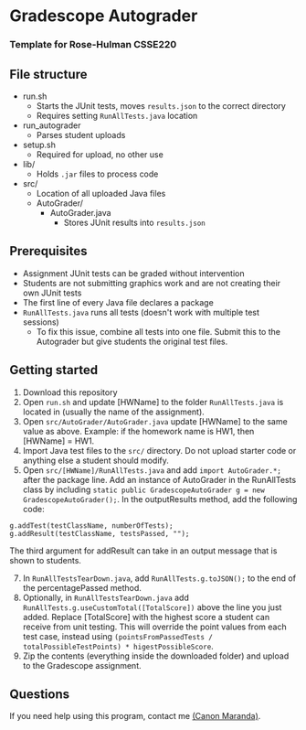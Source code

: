 # Gradescope Autograder
### Template for Rose-Hulman CSSE220

## File structure
- run.sh
  - Starts the JUnit tests, moves `results.json` to the correct directory
  - Requires setting `RunAllTests.java` location
- run_autograder
  - Parses student uploads
- setup.sh
  - Required for upload, no other use
- lib/
  - Holds `.jar` files to process code
- src/
  - Location of all uploaded Java files
  - AutoGrader/
    - AutoGrader.java
      - Stores JUnit results into `results.json`

## Prerequisites
- Assignment JUnit tests can be graded without intervention
- Students are not submitting graphics work and are not creating their own JUnit tests
- The first line of every Java file declares a package
- `RunAllTests.java` runs all tests (doesn't work with multiple test sessions)
  - To fix this issue, combine all tests into one file. Submit this to the Autograder but give students the original test files.

## Getting started
1. Download this repository
2. Open `run.sh` and update [HWName] to the folder `RunAllTests.java` is located in (usually the name of the assignment).
3. Open `src/AutoGrader/AutoGrader.java` update [HWName] to the same value as above. Example: if the homework name is HW1, then [HWName] = HW1.
4. Import Java test files to the `src/` directory. Do not upload starter code or anything else a student should modify.
5. Open `src/[HWName]/RunAllTests.java` and add `import AutoGrader.*;` after the package line. Add an instance of AutoGrader in the RunAllTests class by including `static public GradescopeAutoGrader g = new GradescopeAutoGrader();`. In the outputResults method, add the following code:
```
g.addTest(testClassName, numberOfTests);
g.addResult(testClassName, testsPassed, "");
```
The third argument for addResult can take in an output message that is shown to students.

7. In `RunAllTestsTearDown.java`, add `RunAllTests.g.toJSON();` to the end of the percentagePassed method.
8. Optionally, in `RunAllTestsTearDown.java` add `RunAllTests.g.useCustomTotal([TotalScore])` above the line you just added. Replace [TotalScore] with the highest score a student can receive from unit testing. This will override the point values from each test case, instead using `(pointsFromPassedTests / totalPossibleTestPoints) * higestPossibleScore`.
9. Zip the contents (everything inside the downloaded folder) and upload to the Gradescope assignment.

## Questions
If you need help using this program, contact me [(Canon Maranda)](https://link.canon.click/from/github).
